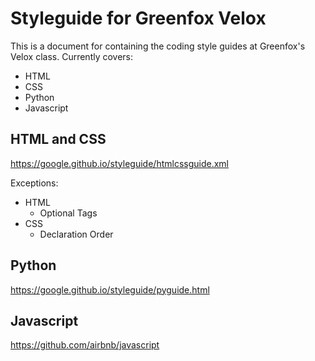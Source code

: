 # Styleguide for Greenfox Velox

This is a document for containing the coding style guides at Greenfox's Velox class.
Currently covers:
- HTML
- CSS
- Python
- Javascript

## HTML and CSS

https://google.github.io/styleguide/htmlcssguide.xml

Exceptions:
- HTML
    - Optional Tags
- CSS
    - Declaration Order

## Python

https://google.github.io/styleguide/pyguide.html

## Javascript

https://github.com/airbnb/javascript
